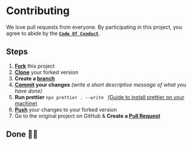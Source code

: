 <!-- documentation start -->
# Contributing
We love pull requests from everyone. By participating in this project, you agree to abide by the [**`Code Of Conduct`**](CODE_OF_CONDUCT.md).

## Steps
1. [**Fork**](https://help.github.com/articles/fork-a-repo/) this project
2. [**Clone**](https://help.github.com/articles/fork-a-repo/#step-2-create-a-local-clone-of-your-fork) your forked version
5. **Create a [branch](https://docs.github.com/en/pull-requests/collaborating-with-pull-requests/proposing-changes-to-your-work-with-pull-requests/about-branches#working-with-branches)**
6. **[Commit](https://help.github.com/articles/adding-a-file-to-a-repository-using-the-command-line/) your changes** *(write a short descriptive message of what you have done)*
7. **Run prettier** `npx prettier . --write ` [(Guide to install prettier on your machine)](https://prettier.io/docs/en/install)
8. [**Push**](https://help.github.com/articles/pushing-to-a-remote/) your changes to your forked version
9. Go to the original project on GitHub & **Create a [Pull Request](https://help.github.com/articles/about-pull-requests/)**

## Done 🥳🎉
<!-- documentation end -->
